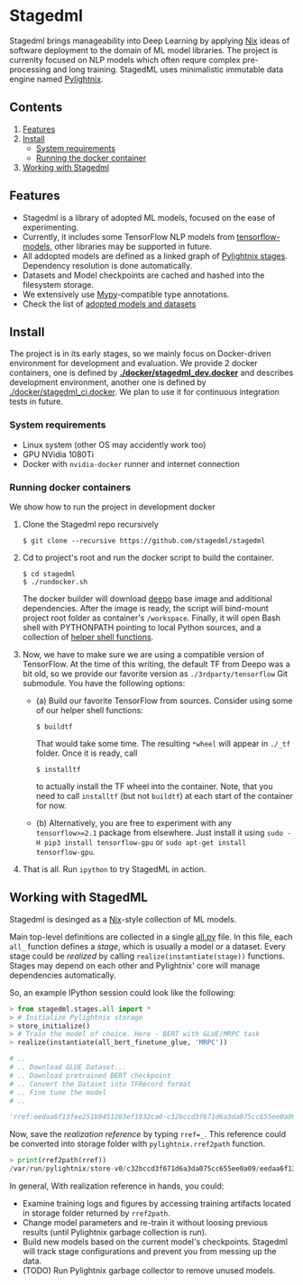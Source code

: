 Stagedml
========

Stagedml brings manageability into Deep Learning by applying
[Nix](https://nixos.org/nix) ideas of software deployment to the domain of ML
model libraries. The project is currenlty focused on NLP models which often
requre complex pre-processing and long training. StagedML uses minimalistic
immutable data engine named
[Pylightnix](https://github.com/stagedml/pylightnix).


Contents
--------

1. [Features](#Features)
2. [Install](#Install)
   - [System requirements](#system-requirements)
   - [Running the docker container](#running-docker-containers)
3. [Working with Stagedml](#working-with-stagedml)


Features
--------

* Stagedml is a library of adopted ML models, focused on the ease of
  experimenting.
* Currently, it includes some TensorFlow NLP models from
  [tensorflow-models](https://github.com/tensorflow/models), other libraries may
  be supported in future.
* All addopted models are defined as a linked graph of [Pylightnix
  stages](https://github.com/stagedml/pylightnix/blob/master/docs/Reference.md#pylightnix.types.Derivation).
  Dependency resolution is done automatically.
* Datasets and Model checkpoints are cached and hashed into the filesystem
  storage.
* We extensively use [Mypy](http://mypy-lang.org/)-compatible type annotations.
* Check the list of [adopted models and datasets](./src/stagedml/stages/all.py)

Install
-------

The project is in its early stages, so we mainly focus on Docker-driven
environment for development and evaluation. We provide 2 docker containers, one
is defined by **[./docker/stagedml_dev.docker](./docker/stagedml_dev.docker)** and
describes development environment, another one is defined by
[./docker/stagedml_ci.docker](./docker/stagedml_ci.docker).  We plan to use it
for continuous integration tests in future.

### System requirements

* Linux system (other OS may accidently work too)
* GPU NVidia 1080Ti
* Docker with `nvidia-docker` runner and internet connection

### Running docker containers

We show how to run the project in development docker

1. Clone the Stagedml repo recursively
   ```
   $ git clone --recursive https://github.com/stagedml/stagedml
   ```

2. Cd to project's root and run the docker script to build the container.
   ```
   $ cd stagedml
   $ ./rundocker.sh
   ```

   The docker builder will download [deepo](https://github.com/ufoym/deepo) base
   image and additional dependencies. After the image is ready, the script will
   bind-mount project root folder as container's `/workspace`. Finally, it will
   open Bash shell with PYTHONPATH pointing to local Python sources, and a
   collection of [helper shell functions](./env.sh).

3. Now, we have to make sure we are using a compatible version of TensorFlow.
   At the time of this writing, the default TF from Deepo was a bit old, so we
   provide our favorite version as  `./3rdparty/tensorflow` Git submodule. You
   have the following options:

   * (a) Build our favorite TensorFlow from sources. Consider using some of our
     helper shell functions:

     ```
     $ buildtf
     ```

     That would take some time. The resulting `*wheel` will appear in `./_tf`
     folder. Once it is ready, call

     ```
     $ installtf
     ```

     to actually install the TF wheel into the container. Note, that you need to
     call `installtf` (but not `buildtf`) at each start of the container for now.

   * (b) Alternatively, you are free to experiment with any `tensorflow>=2.1`
     package from elsewhere. Just install it using `sudo -H pip3 install
     tensorflow-gpu` or `sudo apt-get install tensorflow-gpu`.

4. That is all. Run `ipython` to try StagedML in action.

Working with StagedML
---------------------

Stagedml is desinged as a [Nix](https://nixos.org/nix)-style collection of
ML models.

Main top-level definitions are collected in a single
[all.py](./src/stagedml/stages/all.py) file.  In this file, each `all_`
function defines a *stage*, which is usually a model or a dataset. Every stage
could be *realized* by calling `realize(instantiate(stage))` functions. Stages
may depend on each other and Pylightnix' core will manage dependencies
automatically.

So, an example IPython session could look like the following:

```python
> from stagedml.stages.all import *
> # Initialize Pylightnix storage
> store_initialize()
> # Train the model of choice. Here - BERT with GLUE/MRPC task
> realize(instantiate(all_bert_finetune_glue, 'MRPC'))

# ..
# .. Download GLUE Dataset...
# .. Download pretrained BERT checkpoint
# .. Convert the Dataset into TFRecord format
# .. Fine tune the model
# ..

'rref:eedaa6f13fee251b9451283ef1932ca0-c32bccd3f671d6a3da075cc655ee0a09-bert'
```

Now, save the *realization reference* by typing `rref=_`. This reference could
be converted into storage folder with `pylightnix.rref2path` function.

```python
> print(rref2path(rref))
/var/run/pylightnix/store-v0/c32bccd3f671d6a3da075cc655ee0a09/eedaa6f13fee251b9451283ef1932ca0/
```

In general, With realization reference in hands, you could:

- Examine training logs and figures by accessing training artifacts located in
  storage folder returned by `rref2path`.
- Change model parameters and re-train it without loosing previous results
  (until Pylightnix garbage collection is run).
- Build new models based on the current model's checkpoints. Stagedml will track
  stage configurations and prevent you from messing up the data.
- (TODO) Run Pylightnix garbage collector to remove unused models.

